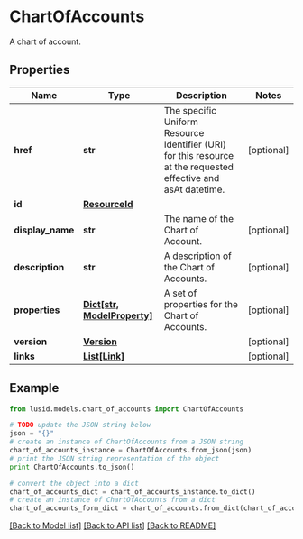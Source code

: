# ChartOfAccounts

A chart of account.

## Properties
Name | Type | Description | Notes
------------ | ------------- | ------------- | -------------
**href** | **str** | The specific Uniform Resource Identifier (URI) for this resource at the requested effective and asAt datetime. | [optional] 
**id** | [**ResourceId**](ResourceId.md) |  | 
**display_name** | **str** | The name of the Chart of Account. | [optional] 
**description** | **str** | A description of the Chart of Accounts. | [optional] 
**properties** | [**Dict[str, ModelProperty]**](ModelProperty.md) | A set of properties for the Chart of Accounts. | [optional] 
**version** | [**Version**](Version.md) |  | [optional] 
**links** | [**List[Link]**](Link.md) |  | [optional] 

## Example

```python
from lusid.models.chart_of_accounts import ChartOfAccounts

# TODO update the JSON string below
json = "{}"
# create an instance of ChartOfAccounts from a JSON string
chart_of_accounts_instance = ChartOfAccounts.from_json(json)
# print the JSON string representation of the object
print ChartOfAccounts.to_json()

# convert the object into a dict
chart_of_accounts_dict = chart_of_accounts_instance.to_dict()
# create an instance of ChartOfAccounts from a dict
chart_of_accounts_form_dict = chart_of_accounts.from_dict(chart_of_accounts_dict)
```
[[Back to Model list]](../README.md#documentation-for-models) [[Back to API list]](../README.md#documentation-for-api-endpoints) [[Back to README]](../README.md)


